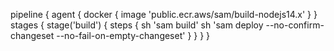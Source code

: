 pipeline {
    agent { docker { image 'public.ecr.aws/sam/build-nodejs14.x' } }
    stages {
        stage('build') {
            steps {
                sh 'sam build'
                sh 'sam deploy --no-confirm-changeset --no-fail-on-empty-changeset'
            }
        }
    }
}
